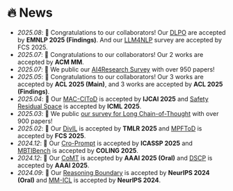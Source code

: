 <!--
 * @Author: Qiguang Chen
 * @LastEditors: Qiguang Chen
 * @Date: 2023-10-10 21:30:10
 * @LastEditTime: 2025-05-19 10:22:15
 * @Description: 
 * 
-->
# 🔥 News
- *2025.08*:  🎉 Congratulations to our collaborators! Our [DLPO](https://arxiv.org/abs/2503.13413) are accepted by **EMNLP 2025 (Findings)**. And our [LLM4NLP](https://arxiv.org/abs/2405.12819) survey are accepted by FCS 2025.
- *2025.07*:  🎉 Congratulations to our collaborators! Our 2 works are accepted by **ACM MM**.
- *2025.07*:  🎉 We public our [AI4Research Survey](https://arxiv.org/abs/2507.01903) with over 950 papers!
- *2025.05*:  🎉 Congratulations to our collaborators! Our 3 works are accepted by **ACL 2025 (Main)**, and 3 works are accepted by **ACL 2025 (Findings)**.
- *2025.04*:  🎉 Our [MAC-CIToD](xxx) is accepted by **IJCAI 2025** and [Safety Residual Space](https://arxiv.org/abs/2502.09674) is accepted by **ICML 2025**.
- *2025.03*: 🎉 We public [our survey for Long Chain-of-Thought](https://arxiv.org/abs/2503.09567) with over 900 papers!
- *2025.02*:  🎉 Our [DivIL](https://openreview.net/forum?id=2Zan4ATYsh) is accepted by **TMLR 2025** and [MPFToD](https://link.springer.com/article/10.1007/s11704-024-3778-9) is accepted by **FCS 2025**.
- *2024.12*: 🎉 Our [Cro-Prompt](https://arxiv.org/abs/2406.10505) is accepted by **ICASSP 2025** and [MBTIBench](https://aclanthology.org/2025.coling-main.339/) is accepted by **COLING 2025**.
- *2024.12*: 🎉 Our [CoMT](https://arxiv.org/abs/2412.12932) is accepted by **AAAI 2025 (Oral)** and [DSCP](https://ojs.aaai.org/index.php/AAAI/article/view/34688) is accepted by **AAAI 2025**.
- *2024.09*: 🎉 Our [Reasoning Boundary](https://arxiv.org/abs/2410.05695) is accepted by **NeurIPS 2024 (Oral)** and [MM-ICL](https://openreview.net/forum?id=REVdYKGcfb) is accepted by **NeurIPS 2024**.


<!--
- *2024.05*: 🎉 Our [M3CoT](https://aclanthology.org/2024.acl-long.446.pdf) is accepted by **ACL 2024 (Oral)** and [Auto-CAP](https://aclanthology.org/2024.findings-acl.546.pdf) is accepted by **ACL 2024 (Findings)**.
- - *2024.04*: 🎉 Our [DPF](https://www.ijcai.org/proceedings/2024/0715.pdf) is accepted by **IJCAI 2024**.
- *2024.01*: 🎉 Our [Tree-Planner](https://arxiv.org/abs/2310.08582) are accepted by ICLR 2024.
- *2023.10*: 🎉 Our [Cross-lingual Prompting](https://arxiv.org/abs/2310.14799) and [End-to-end Task-oriented Dialogue Survey](https://arxiv.org/abs/2311.09008) are accepted by EMNLP 2023 (Oral).
- *2023.08*: 🎉Our [survey](https://aclanthology.org/2023.ccl-2.pdf#page=93) about LLM Competency is accepted by CCL 2023.
- *2023.08*: 🔥 We release [HuoZi](https://github.com/HIT-SCIR/huozi) (⭐️100+)
- *2023.07*: 🔥 We release unified SLU toolkit ([OpenSLU](https://aclanthology.org/2023.acl-demo.9/)), which is accepted by ACL 2023 (Demo).
- *2023.07*: Our works ([CLIPText](https://aclanthology.org/2023.findings-acl.69/) and [MMSD2.0](https://aclanthology.org/2023.findings-acl.689/)) are accepted by ACL 2023 (Findings).
- *2023.06*: 🎉 Luckily, I win an outstanding graduate of HIT!
- *2022.10*: 🎉 Fortunately, I win the CCF Excellent College Students  Price!  
- *2022.10*: 🎉 Our paper achieves the **Best Paper** in EMNLP MMNLU2022 WorkShop.
- *2022.09*: I formally join SCIR, HIT.
- *2022.08*: 🎉 Our follow-up work on inconsistency in task-oriented dialogue systems is accepted by COLING2022. Thanks for co-authors from HIT, HKU, BUAA, CUMC!
- *2022.08*: 🎉 More exciting, our team win the first price in [MMNLU-22 Competition](https://mmnlu-22.github.io/Competition/). -->